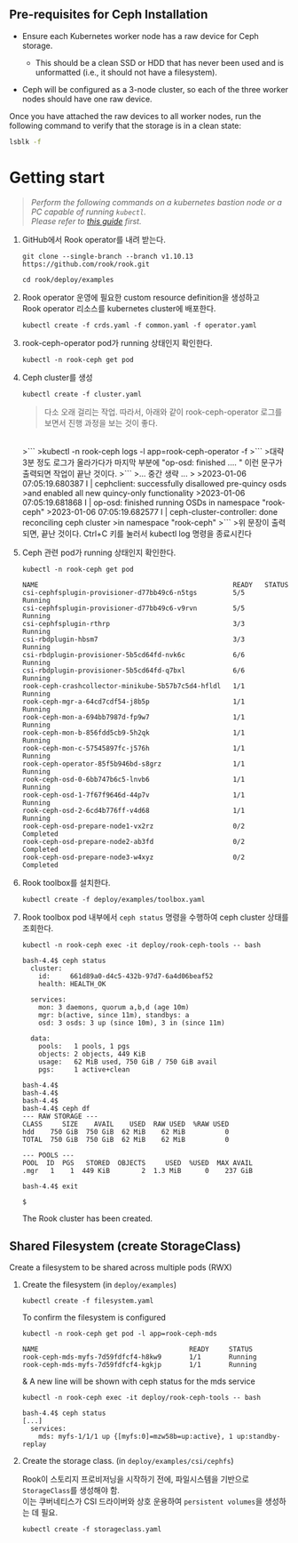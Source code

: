 ## Pre-requisites for Ceph Installation

- Ensure each Kubernetes worker node has a raw device for Ceph storage.
  - This should be a clean SSD or HDD that has never been used and is unformatted (i.e., it should not have a filesystem).

- Ceph will be configured as a 3-node cluster, so each of the three worker nodes should have one raw device.

Once you have attached the raw devices to all worker nodes, run the following command to verify that the storage is in a clean state:

```sh
lsblk -f
```


# Getting start

>_Perform the following commands on a kubernetes bastion node or a PC capable of running `kubectl`.</br>
>Please refer to [this guide](k8s_init.md) first._

1. GitHub에서 Rook operator를 내려 받는다.
    ```
    git clone --single-branch --branch v1.10.13 https://github.com/rook/rook.git

    cd rook/deploy/examples
    ```

2. Rook operator 운영에 필요한 custom resource definition을 생성하고 </br>
    Rook operator 리소스를 kubernetes cluster에 배포한다.
    ```
    kubectl create -f crds.yaml -f common.yaml -f operator.yaml
    ```


3. rook-ceph-operator pod가 running 상태인지 확인한다.
    ```
    kubectl -n rook-ceph get pod
    ```

4. Ceph cluster를 생성
    ```
    kubectl create -f cluster.yaml
    ```
    > 다소 오래 걸리는 작업.
    따라서, 아래와 같이 rook-ceph-operator 로그를 보면서 진행 과정을 보는 것이 좋다.
    </br>
    >```
    >kubectl -n rook-ceph logs -l app=rook-ceph-operator -f
    >```
    >대략 3분 정도 로그가 올라가다가 마지막 부분에 "op-osd: finished .... "
    이런 문구가 출력되면 작업이 끝난 것이다.
    >```
    >... 중간 생략 ...
    > 
    >2023-01-06 07:05:19.680387 I | cephclient: successfully disallowed pre-quincy osds >and enabled all new quincy-only functionality
    >2023-01-06 07:05:19.681868 I | op-osd: finished running OSDs in namespace "rook-ceph"
    >2023-01-06 07:05:19.682577 I | ceph-cluster-controller: done reconciling ceph cluster >in namespace "rook-ceph"
    >```
    >위 문장이 출력되면, 끝난 것이다. Ctrl+C 키를 눌러서 kubectl log 명령을 종료시킨다
5. Ceph 관련 pod가 running 상태인지 확인한다.
    ```
    kubectl -n rook-ceph get pod
    ```
    ```
    NAME                                                 READY   STATUS   
    csi-cephfsplugin-provisioner-d77bb49c6-n5tgs         5/5     Running  
    csi-cephfsplugin-provisioner-d77bb49c6-v9rvn         5/5     Running  
    csi-cephfsplugin-rthrp                               3/3     Running  
    csi-rbdplugin-hbsm7                                  3/3     Running  
    csi-rbdplugin-provisioner-5b5cd64fd-nvk6c            6/6     Running  
    csi-rbdplugin-provisioner-5b5cd64fd-q7bxl            6/6     Running  
    rook-ceph-crashcollector-minikube-5b57b7c5d4-hfldl   1/1     Running  
    rook-ceph-mgr-a-64cd7cdf54-j8b5p                     1/1     Running  
    rook-ceph-mon-a-694bb7987d-fp9w7                     1/1     Running  
    rook-ceph-mon-b-856fdd5cb9-5h2qk                     1/1     Running  
    rook-ceph-mon-c-57545897fc-j576h                     1/1     Running  
    rook-ceph-operator-85f5b946bd-s8grz                  1/1     Running  
    rook-ceph-osd-0-6bb747b6c5-lnvb6                     1/1     Running  
    rook-ceph-osd-1-7f67f9646d-44p7v                     1/1     Running  
    rook-ceph-osd-2-6cd4b776ff-v4d68                     1/1     Running  
    rook-ceph-osd-prepare-node1-vx2rz                    0/2     Completed
    rook-ceph-osd-prepare-node2-ab3fd                    0/2     Completed
    rook-ceph-osd-prepare-node3-w4xyz                    0/2     Completed
    ```
6. Rook toolbox를 설치한다.
    ```
    kubectl create -f deploy/examples/toolbox.yaml
    ```

7. Rook toolbox pod 내부에서 `ceph status` 명령을 수행하여 ceph cluster 상태를 조회한다.
    ```
    kubectl -n rook-ceph exec -it deploy/rook-ceph-tools -- bash
    ```
    ```
    bash-4.4$ ceph status
      cluster:
        id:     661d89a0-d4c5-432b-97d7-6a4d06beaf52
        health: HEALTH_OK
    
      services:
        mon: 3 daemons, quorum a,b,d (age 10m)
        mgr: b(active, since 11m), standbys: a
        osd: 3 osds: 3 up (since 10m), 3 in (since 11m)
    
      data:
        pools:   1 pools, 1 pgs
        objects: 2 objects, 449 KiB
        usage:   62 MiB used, 750 GiB / 750 GiB avail
        pgs:     1 active+clean
    
    bash-4.4$
    bash-4.4$
    bash-4.4$
    bash-4.4$ ceph df
    --- RAW STORAGE ---
    CLASS     SIZE    AVAIL    USED  RAW USED  %RAW USED
    hdd    750 GiB  750 GiB  62 MiB    62 MiB          0
    TOTAL  750 GiB  750 GiB  62 MiB    62 MiB          0
    
    --- POOLS ---
    POOL  ID  PGS   STORED  OBJECTS     USED  %USED  MAX AVAIL
    .mgr   1    1  449 KiB        2  1.3 MiB      0    237 GiB
    
    bash-4.4$ exit
    
    $
    ```
    The Rook cluster has been created.

## Shared Filesystem (create StorageClass)
Create a filesystem to be shared across multiple pods (RWX)

1. Create the filesystem (in `deploy/examples`)
    ```
    kubectl create -f filesystem.yaml
    ```

    To confirm the filesystem is configured

    ```
    kubectl -n rook-ceph get pod -l app=rook-ceph-mds
    ```
    ```
    NAME                                      READY     STATUS 
    rook-ceph-mds-myfs-7d59fdfcf4-h8kw9       1/1       Running
    rook-ceph-mds-myfs-7d59fdfcf4-kgkjp       1/1       Running
    ```
    & A new line will be shown with ceph status for the mds service
    ```
    kubectl -n rook-ceph exec -it deploy/rook-ceph-tools -- bash
    ```
    ```
    bash-4.4$ ceph status
    [...]
      services:
        mds: myfs-1/1/1 up {[myfs:0]=mzw58b=up:active}, 1 up:standby-replay
    ```



2. Create the storage class. (in `deploy/examples/csi/cephfs`)

    Rook이 스토리지 프로비저닝을 시작하기 전에, 파일시스템을 기반으로 `StorageClass`를 생성해야 함.</br>
    이는 쿠버네티스가 CSI 드라이버와 상호 운용하여 `persistent volumes`을 생성하는 데 필요.
    ```
    kubectl create -f storageclass.yaml
    ```